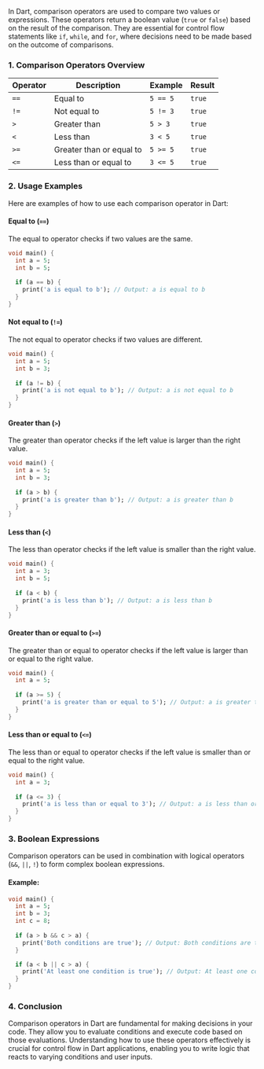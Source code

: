 In Dart, comparison operators are used to compare two values or expressions. These operators return a boolean value (`true` or `false`) based on the result of the comparison. They are essential for control flow statements like `if`, `while`, and `for`, where decisions need to be made based on the outcome of comparisons.

### 1. **Comparison Operators Overview**

| Operator | Description                                   | Example       | Result  |
|----------|-----------------------------------------------|---------------|---------|
| `==`     | Equal to                                     | `5 == 5`      | `true`  |
| `!=`     | Not equal to                                 | `5 != 3`      | `true`  |
| `>`      | Greater than                                  | `5 > 3`       | `true`  |
| `<`      | Less than                                     | `3 < 5`       | `true`  |
| `>=`     | Greater than or equal to                     | `5 >= 5`      | `true`  |
| `<=`     | Less than or equal to                        | `3 <= 5`      | `true`  |

### 2. **Usage Examples**

Here are examples of how to use each comparison operator in Dart:

#### Equal to (`==`)

The equal to operator checks if two values are the same.

```dart
void main() {
  int a = 5;
  int b = 5;
  
  if (a == b) {
    print('a is equal to b'); // Output: a is equal to b
  }
}
```

#### Not equal to (`!=`)

The not equal to operator checks if two values are different.

```dart
void main() {
  int a = 5;
  int b = 3;
  
  if (a != b) {
    print('a is not equal to b'); // Output: a is not equal to b
  }
}
```

#### Greater than (`>`)

The greater than operator checks if the left value is larger than the right value.

```dart
void main() {
  int a = 5;
  int b = 3;
  
  if (a > b) {
    print('a is greater than b'); // Output: a is greater than b
  }
}
```

#### Less than (`<`)

The less than operator checks if the left value is smaller than the right value.

```dart
void main() {
  int a = 3;
  int b = 5;
  
  if (a < b) {
    print('a is less than b'); // Output: a is less than b
  }
}
```

#### Greater than or equal to (`>=`)

The greater than or equal to operator checks if the left value is larger than or equal to the right value.

```dart
void main() {
  int a = 5;
  
  if (a >= 5) {
    print('a is greater than or equal to 5'); // Output: a is greater than or equal to 5
  }
}
```

#### Less than or equal to (`<=`)

The less than or equal to operator checks if the left value is smaller than or equal to the right value.

```dart
void main() {
  int a = 3;
  
  if (a <= 3) {
    print('a is less than or equal to 3'); // Output: a is less than or equal to 3
  }
}
```

### 3. **Boolean Expressions**

Comparison operators can be used in combination with logical operators (`&&`, `||`, `!`) to form complex boolean expressions.

#### Example:

```dart
void main() {
  int a = 5;
  int b = 3;
  int c = 8;
  
  if (a > b && c > a) {
    print('Both conditions are true'); // Output: Both conditions are true
  }

  if (a < b || c > a) {
    print('At least one condition is true'); // Output: At least one condition is true
  }
}
```

### 4. **Conclusion**

Comparison operators in Dart are fundamental for making decisions in your code. They allow you to evaluate conditions and execute code based on those evaluations. Understanding how to use these operators effectively is crucial for control flow in Dart applications, enabling you to write logic that reacts to varying conditions and user inputs.
